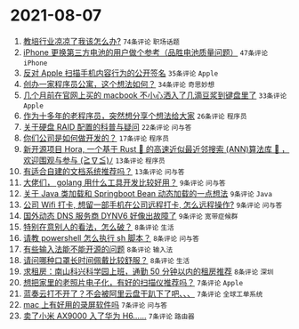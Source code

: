 # 2021-08-07

1. [教培行业凉凉了我该怎么办?](https://www.v2ex.com/t/794236) `74条评论` `职场话题`
1. [iPhone 更换第三方电池的用户做个参考（品胜电池质量问题）](https://www.v2ex.com/t/794216) `47条评论` `iPhone`
1. [反对 Apple 扫描手机内容行为的公开签名](https://www.v2ex.com/t/794268) `35条评论` `Apple`
1. [创办一家程序员公寓，这个想法如何？](https://www.v2ex.com/t/794277) `34条评论` `奇思妙想`
1. [几个月前在官网上买的 macbook 不小心洒入了几滴豆浆到键盘里了](https://www.v2ex.com/t/794212) `33条评论` `Apple`
1. [作为十多年的老程序员，突然想分享个想法给大家](https://www.v2ex.com/t/794250) `26条评论` `程序员`
1. [关于硬盘 RAID 配置的科普与疑问](https://www.v2ex.com/t/794221) `22条评论` `问与答`
1. [你们公司是如何做开发的？](https://www.v2ex.com/t/794293) `17条评论` `程序员`
1. [新开源项目 Hora, 一个基于 Rust 🦀 的高速近似最近邻搜索 (ANN)算法库 🚀 ，欢迎围观与参与 (≧∇≦)ﾉ](https://www.v2ex.com/t/794292) `13条评论` `程序员`
1. [有适合自建的文档系统推荐吗？](https://www.v2ex.com/t/794225) `13条评论` `问与答`
1. [大佬们， golang 用什么工具开发比较好用？](https://www.v2ex.com/t/794314) `9条评论` `问与答`
1. [关于 Java 类加载和 Springboot Bean 动态加载的一点想法](https://www.v2ex.com/t/794288) `9条评论` `Java`
1. [公司 Wifi 打卡, 想留一部手机在公司远程打卡, 怎么远程操作?](https://www.v2ex.com/t/794273) `9条评论` `问与答`
1. [国外动态 DNS 服务商 DYNV6 好像出故障了](https://www.v2ex.com/t/794257) `9条评论` `宽带症候群`
1. [特别在意别人的看法，怎么破？](https://www.v2ex.com/t/794311) `8条评论` `生活`
1. [请教 powershell 怎么执行 sh 脚本？](https://www.v2ex.com/t/794289) `8条评论` `问与答`
1. [有些输入法能不能开源的问题](https://www.v2ex.com/t/794281) `8条评论` `输入法`
1. [请问哪种口罩长时间佩戴比较舒服？](https://www.v2ex.com/t/794280) `8条评论` `生活`
1. [求租房：南山科兴科学园上班，通勤 50 分钟以内的租房推荐](https://www.v2ex.com/t/794254) `8条评论` `深圳`
1. [想把家里的老照片电子化，有好的扫描仪推荐吗？](https://www.v2ex.com/t/794302) `7条评论` `Apple`
1. [蓝奏云打不开了？不会被阿里云盘干趴下了吧、、、](https://www.v2ex.com/t/794285) `7条评论` `全球工单系统`
1. [mac 上有好用的录屏软件吗](https://www.v2ex.com/t/794248) `7条评论` `问与答`
1. [卖了小米 AX9000 入了华为 H6……](https://www.v2ex.com/t/794232) `7条评论` `路由器`
